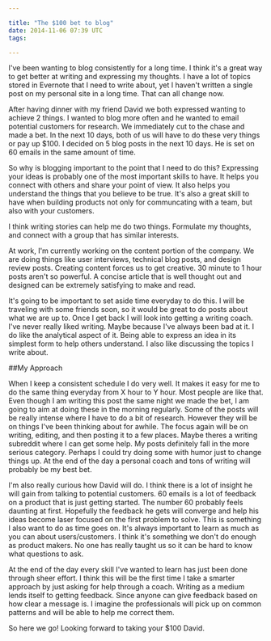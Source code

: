 ```yaml
---

title: "The $100 bet to blog"
date: 2014-11-06 07:39 UTC
tags: 

---
```


I've been wanting to blog consistently for a long time. I think it's a great way to get better at writing and expressing my thoughts. I have a lot of topics stored in Evernote that I need to write about, yet I haven't written a single post on my personal site in a long time. That can all change now.

After having dinner with my friend David we both expressed wanting to achieve 2 things. I wanted to blog more often and he wanted to email potential customers for research. We immediately cut to the chase and made a bet. In the next 10 days, both of us will have to do these very things or pay up $100. I decided on 5 blog posts in the next 10 days. He is set on 60 emails in the same amount of time.

So why is blogging important to the point that I need to do this? Expressing your ideas is probably one of the most important skills to have. It helps you connect with others and share your point of view. It also helps you understand the things that you believe to be true. It's also a great skill to have when building products not only for communcating with a team, but also with your customers.

I think writing stories can help me do two things. Formulate my thoughts, and connect with a group that has similar interests.

At work, I'm currently working on the content portion of the company. We are doing things like user interviews, technical blog posts, and design review posts. Creating content forces us to get creative. 30 minute to 1 hour posts aren't so powerful. A concise article that is well thought out and designed can be extremely satisfying to make and read.

It's going to be important to set aside time everyday to do this. I will be traveling with some friends soon, so it would be great to do posts about what we are up to. Once I get back I will look into getting a writing coach. I've never really liked writing. Maybe because I've always been bad at it. I do like the analytical aspect of it. Being able to express an idea in its simplest form to help others understand. I also like discussing the topics I write about.

##My Approach

When I keep a consistent schedule I do very well. It makes it easy for me to do the same thing everyday from X hour to Y hour. Most people are like that. Even though I am writing this post the same night we made the bet, I am going to aim at doing these in the morning regularly. Some of the posts will be really intense where I have to do a bit of research. However they will be on things I've been thinking about for awhile. The focus again will be on writing, editing, and then posting it to a few places. Maybe theres a writing subreddit where I can get some help. My posts definitely fall in the more serious category. Perhaps I could try doing some with humor just to change things up. At the end of the day a personal coach and tons of writing will probably be my best bet.

I'm also really curious how David will do. I think there is a lot of insight he will gain from talking to potential customers. 60 emails is a lot of feedback on a product that is just getting started. The number 60 probably feels daunting at first. Hopefully the feedback he gets will converge and help his ideas become laser focused on the first problem to solve. This is something I also want to do as time goes on. It's always important to learn as much as you can about users/customers. I think it's something we don't do enough as product makers. No one has really taught us so it can be hard to know what questions to ask.

At the end of the day every skill I've wanted to learn has just been done through sheer effort. I think this will be the first time I take a smarter approach by just asking for help through a coach. Writing as a medium lends itself to getting feedback. Since anyone can give feedback based on how clear a message is. I imagine the professionals will pick up on common patterns and will be able to help me correct them.

So here we go! Looking forward to taking your $100 David.
